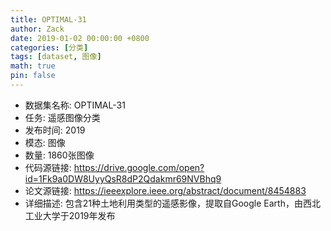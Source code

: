 ```yaml
---
title: OPTIMAL-31
author: Zack
date: 2019-01-02 00:00:00 +0800
categories: [分类]
tags: [dataset, 图像]
math: true
pin: false
---
```

- 数据集名称: OPTIMAL-31
- 任务: 遥感图像分类
- 发布时间: 2019
- 模态: 图像
- 数量: 1860张图像
- 代码源链接: https://drive.google.com/open?id=1Fk9a0DW8UyyQsR8dP2Qdakmr69NVBhq9
- 论文源链接: https://ieeexplore.ieee.org/abstract/document/8454883
- 详细描述: 包含21种土地利用类型的遥感影像，提取自Google Earth，由西北工业大学于2019年发布
